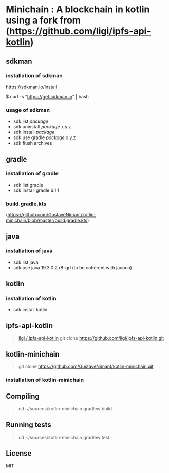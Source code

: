 # Minichain : A blockchain in kotlin using a fork from (https://github.com/ligi/ipfs-api-kotlin) 

## sdkman
### installation of sdkman
 https://sdkman.io/install

 $ curl -s "https://get.sdkman.io" | bash

### usage of sdkman
*  sdk list _package_
*  sdk uninstall _package_ x.y.z
*  sdk install _package_
*  sdk use gradle _package_ x.y.z
*  sdk flush archives

## gradle
### installation of gradle
*  sdk list gradle
*  sdk install gradle 6.1.1

### build.gradle.kts
(https://github.com/GustaveNimant/kotlin-minichain/blob/master/build.gradle.kts)

## java 
### installation of java
*  sdk list java
*  sdk use java 19.3.0.2.r8-grl (to be coherent with jacoco)

## kotlin
### installation of kotlin

*  sdk install kotlin
  
## ipfs-api-kotlin
> [ligi / ipfs-api-kotlin](https://github.com/ligi/ipfs-api-kotlin)
>  git clone https://github.com/ligi/ipfs-api-kotlin.git

## kotlin-minichain

>  git clone https://github.com/GustaveNimant/kotlin-minichain.git
  
### installation of kotlin-minichain

## Compiling
>  cd ~/sources/kotlin-minichain
>  gradlew build 

## Running tests
>  cd ~/sources/kotlin-minichain
>  gradlew test 

## License 

MIT

